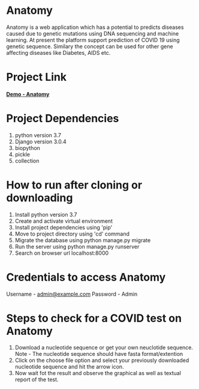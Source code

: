 # Anatomy
Anatomy is a web application which has a potential to predicts diseases caused due to genetic mutations using DNA sequencing and machine learning. At present the platform support prediction of COVID 19 using genetic sequence. Similary the concept can be used for other gene affecting diseases like Diabetes, AIDS etc.

# Project Link
#### [Demo - Anatomy](http://twinfinn.pythonanywhere.com/)

# Project Dependencies
1. python version 3.7
2. Django version 3.0.4
3. biopython
4. pickle
5. collection

# How to run after cloning or downloading
1. Install python version 3.7
2. Create and activate virtual environment 
3. Install project dependencies using 'pip'
4. Move to project directory using 'cd' command
5. Migrate the database using python manage.py migrate
6. Run the server using python manage.py runserver
7. Search on browser url localhost:8000

# Credentials to access Anatomy
Username - admin@example.com
Password - Admin

# Steps to check for a COVID test on Anatomy
1. Download a nucleotide sequence or get your own neuclotide sequence. Note - The nucleotide sequence should have fasta format/extention
2. Click on the choose file option and select your previously downloaded nucleotide sequence and hit the arrow icon.
3. Now wait fot the result and observe the graphical as well as textual report of the test. 
